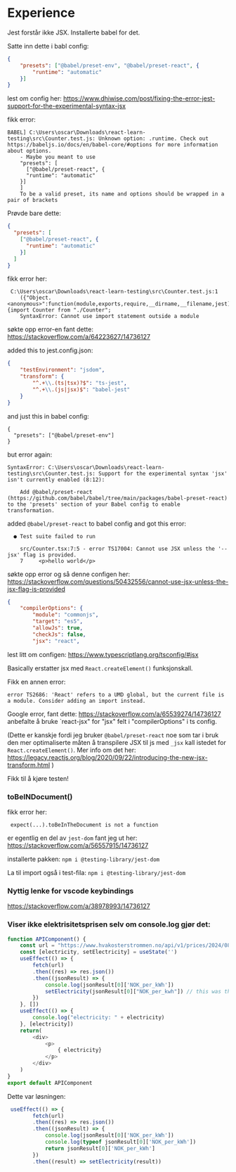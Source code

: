 # Experience

Jest forstår ikke JSX.
Installerte babel for det.

Satte inn dette i babl config:
```json
{
    "presets": ["@babel/preset-env", "@babel/preset-react", {
        "runtime": "automatic"
    }]
}
```

lest om config her: https://www.dhiwise.com/post/fixing-the-error-jest-support-for-the-experimental-syntax-jsx

fikk error:
```shell
BABEL] C:\Users\oscar\Downloads\react-learn-testing\src\Counter.test.js: Unknown option: .runtime. Check out https://babeljs.io/docs/en/babel-core/#options for more information about options.
    - Maybe you meant to use
    "presets": [
      ["@babel/preset-react", {
      "runtime": "automatic"
    }]
    ]
    To be a valid preset, its name and options should be wrapped in a pair of brackets
```

Prøvde bare dette:
```json
{
  "presets": [
    ["@babel/preset-react", {
      "runtime": "automatic"
    }]
  ]
}
```

fikk error her:

```shell
 C:\Users\oscar\Downloads\react-learn-testing\src\Counter.test.js:1
    ({"Object.<anonymous>":function(module,exports,require,__dirname,__filename,jest){import Counter from "./Counter";
    SyntaxError: Cannot use import statement outside a module    
```

søkte opp error-en fant dette:
https://stackoverflow.com/a/64223627/14736127

added this to jest.config.json:
```json
{
    "testEnvironment": "jsdom",
    "transform": {
        "^.+\\.(ts|tsx)?$": "ts-jest",
        "^.+\\.(js|jsx)$": "babel-jest"
    }
}
```

and just this in babel config:
```
{
  "presets": ["@babel/preset-env"]
}
```

but error again:
```shell
SyntaxError: C:\Users\oscar\Downloads\react-learn-testing\src\Counter.test.js: Support for the experimental syntax 'jsx' isn't currently enabled (8:12):

    Add @babel/preset-react (https://github.com/babel/babel/tree/main/packages/babel-preset-react) to the 'presets' section of your Babel config to enable transformation.
```

added `@babel/preset-react` to babel config and got this error:

```shell
  ● Test suite failed to run

    src/Counter.tsx:7:5 - error TS17004: Cannot use JSX unless the '--jsx' flag is provided.
    7     <p>hello world</p>
```


søkte opp error og så denne configen her:
https://stackoverflow.com/questions/50432556/cannot-use-jsx-unless-the-jsx-flag-is-provided

```json
{
    "compilerOptions": {
        "module": "commonjs",
        "target": "es5",
        "allowJs": true,
        "checkJs": false,
        "jsx": "react",
```

lest litt om configen:
https://www.typescriptlang.org/tsconfig/#jsx

Basically erstatter jsx med `React.createElement()` funksjonskall.

Fikk en annen error:
```shell
error TS2686: 'React' refers to a UMD global, but the current file is a module. Consider adding an import instead.
```

Google error, fant dette: https://stackoverflow.com/a/65539274/14736127
anbefalte å bruke `react-jsx" for "jsx" felt i "compilerOptions" i ts config.

(Dette er kanskje fordi jeg bruker `@babel/preset-react` noe som tar i bruk den mer optimaliserte måten å transpilere JSX til js med `_jsx` kall istedet for `React.createElement()`. Mer info om det her: https://legacy.reactjs.org/blog/2020/09/22/introducing-the-new-jsx-transform.html
)


Fikk til å kjøre testen!


### toBeINDocument()

fikk error her:
```
 expect(...).toBeInTheDocument is not a function
```

er egentlig en del av `jest-dom` fant jeg ut her: https://stackoverflow.com/a/56557915/14736127

installerte pakken:
`npm i @testing-library/jest-dom`

La til import også i test-fila:
`npm i @testing-library/jest-dom`


### Nyttig lenke for vscode keybindings

https://stackoverflow.com/a/38978993/14736127

### Viser ikke elektrisitetsprisen selv om console.log gjør det:

```ts
function APIComponent() {
    const url = "https://www.hvakosterstrommen.no/api/v1/prices/2024/08-18_NO5.json"
    const [electricity, setElectricity] = useState('')
    useEffect(() => {
        fetch(url)
        .then((res) => res.json())
        .then((jsonResult) => {
            console.log(jsonResult[0]['NOK_per_kWh'])
            setElectricity(jsonResult[0]["NOK_per_kwh"]) // this was the error, NOK_per_kwh not NOK_per_kWh
        })
    }, [])
    useEffect(() => {
        console.log("electricity: " + electricity)
    }, [electricity])
    return(
        <div>
            <p>
                { electricity}
            </p>
        </div>
    )
}
export default APIComponent
```

Dette var løsningen:
```ts
 useEffect(() => {
        fetch(url)
        .then((res) => res.json())
        .then((jsonResult) => {
            console.log(jsonResult[0]['NOK_per_kWh'])
            console.log(typeof jsonResult[0]['NOK_per_kWh'])
            return jsonResult[0]['NOK_per_kWh']
        })
        .then((result) => setElectricity(result))
```
